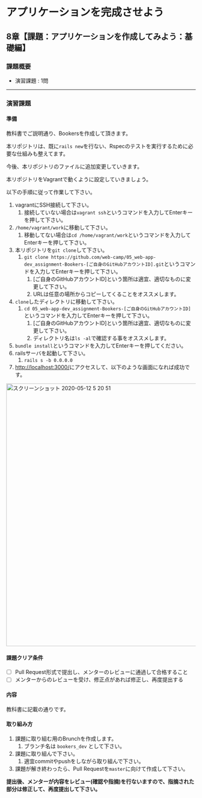 # アプリケーションを完成させよう
## 8章【課題：アプリケーションを作成してみよう：基礎編】


### 課題概要
 - 演習課題 : 1問

---
### 演習課題
#### 準備
教科書でご説明通り、Bookersを作成して頂きます。

本リポジトリは、既に`rails new`を行ない、Rspecのテストを実行するために必要な仕組みも整えてます。

今後、本リポジトリのファイルに追加変更していきます。

本リポジトリをVagrantで動くように設定していきましょう。

以下の手順に従って作業して下さい。
1. vagrantにSSH接続して下さい。
   1. 接続していない場合は`vagrant ssh`というコマンドを入力してEnterキーを押して下さい。
1. `/home/vagrant/work`に移動して下さい。
   1. 移動してない場合は`cd /home/vagrant/work`というコマンドを入力してEnterキーを押して下さい。
1. 本リポジトリを`git clone`して下さい。
   1. `git clone https://github.com/web-camp/05_web-app-dev_assignment-Bookers-[ご自身のGitHubアカウントID].git`というコマンドを入力してEnterキーを押して下さい。
      1. [ご自身のGitHubアカウントID]という箇所は適宜、適切なものに変更して下さい。
      1. URLは任意の場所からコピーしてくることをオススメします。
1. `clone`したディレクトリに移動して下さい。
   1. `cd 05_web-app-dev_assignment-Bookers-[ご自身のGitHubアカウントID]`というコマンドを入力してEnterキーを押して下さい。
      1. [ご自身のGitHubアカウントID]という箇所は適宜、適切なものに変更して下さい。
      1. ディレクトリ名は`ls -al`で確認する事をオススメします。
1. `bundle install`というコマンドを入力してEnterキーを押してください。
1. railsサーバを起動して下さい。
   1. `rails s -b 0.0.0.0`
1. [http://localhost:3000/](http://localhost:3000/)にアクセスして、以下のような画面になれば成功です。
<img width="698" alt="スクリーンショット 2020-05-12 5 20 51" src="https://user-images.githubusercontent.com/55776672/81607897-600be000-9410-11ea-8c7d-6a4a7ab011d7.png">


#### 課題クリア条件
- [ ] Pull Request形式で提出し、メンターのレビューに通過して合格すること
- [ ] メンターからのレビューを受け、修正点があれば修正し、再度提出する

#### 内容
教科書に記載の通りです。

#### 取り組み方
1. 課題に取り組む用のBrunchを作成します。
   1. ブランチ名は `bookers_dev` として下さい。
1. 課題に取り組んで下さい。
      1. 適宜commitやpushをしながら取り組んで下さい。
1. 課題が解き終わったら、Pull Requestを`master`に向けて作成して下さい。

**提出後、メンターが内容をレビュー(確認や指摘)を行ないますので、指摘された部分は修正して、再度提出して下さい。**
